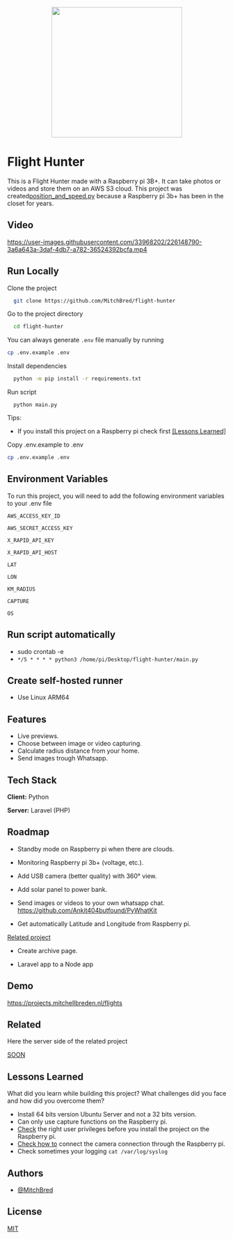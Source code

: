 <p align="center">
<img src="https://user-images.githubusercontent.com/33968202/226171434-66729970-bffa-4c76-80ac-a840fadab79d.svg" width="300"><br>
</p>

# Flight Hunter

This is a Flight Hunter made with a Raspberry pi 3B+. It can take photos or videos and store them on an AWS S3 cloud.
This project was created[position_and_speed.py](calculations%2Fposition_and_speed.py) because a Raspberry pi 3b+ has been in the closet for years.

## Video

https://user-images.githubusercontent.com/33968202/226148790-3a6a643a-3daf-4db7-a782-36524392bcfa.mp4

## Run Locally

Clone the project

```bash
  git clone https://github.com/MitchBred/flight-hunter
```

Go to the project directory

```bash
  cd flight-hunter
```

You can always generate `.env` file manually by running

```bash
cp .env.example .env
```

Install dependencies

```bash
  python -m pip install -r requirements.txt
```

Run script
```
  python main.py
```

Tips:

- If you install this project on a Raspberry pi check
  first [[Lessons Learned]](https://github.com/MitchBred/flight-hunter#lessons-learned)

Copy .env.example to .env

```bash
cp .env.example .env
```

## Environment Variables

To run this project, you will need to add the following environment variables to your .env file

`AWS_ACCESS_KEY_ID`

`AWS_SECRET_ACCESS_KEY`

`X_RAPID_API_KEY`

`X_RAPID_API_HOST`

`LAT`

`LON`

`KM_RADIUS`

`CAPTURE`

`OS`

## Run script automatically

- sudo crontab -e
- `*/5 * * * * python3 /home/pi/Desktop/flight-hunter/main.py`

## Create self-hosted runner
- Use Linux ARM64

## Features

- Live previews.
- Choose between image or video capturing.
- Calculate radius distance from your home.
- Send images trough Whatsapp.

## Tech Stack

**Client:** Python

**Server:** Laravel (PHP)

## Roadmap

- Standby mode on Raspberry pi when there are clouds.

- Monitoring Raspberry pi 3b+ (voltage, etc.).

- Add USB camera (better quality) with 360° view.

- Add solar panel to power bank.

- Send images or videos to your own whatsapp chat.
  https://github.com/Ankit404butfound/PyWhatKit

- Get automatically Latitude and Longitude from Raspberry pi.

[Related project](https://github.com/MitchBred/flights.mitchellbreden.nl-backend)

- Create archive page.

- Laravel app to a Node app

## Demo

https://projects.mitchellbreden.nl/flights

## Related

Here the server side of the related project

[SOON](https://github.com/MitchBred/flights.mitchellbreden.nl-backend)

## Lessons Learned

What did you learn while building this project? What challenges did you face and how did you overcome them?

- Install 64 bits version Ubuntu Server and not a 32 bits version.
- Can only use capture functions on the Raspberry pi.
- [Check](https://youtu.be/bwE4Mr-2ksQ) the right user privileges before you install the project on the Raspberry pi.
- [Check how to](youtube.com/watch?v=nx8gDSS1vO4) connect the camera connection through the Raspberry pi.
- Check sometimes your logging `cat /var/log/syslog`

## Authors

- [@MitchBred](https://www.github.com/MitchBred)

## License

[MIT](https://choosealicense.com/licenses/mit/)

